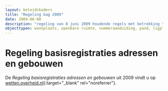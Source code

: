 ```yaml
---
layout: beleidskaders
title: "Regeling bag 2009"
date: 2009-06-08
description: "regeling van 8 juni 2009 houdende regels met betrekking tot de basisregistraties adressen en gebouwen"
objecttypen: woonplaats, openbare ruimte, nummeraanduiding, pand, ligplaats, standplaats, verblijfsobject
---
```


# Regeling basisregistraties adressen en gebouwen

De _Regeling basisregistraties adressen en gebouwen_ uit 2009 vindt u op [wetten.overheid.nl](http://wetten.overheid.nl/BWBR0025961){:target="_blank" rel="noreferrer"}.
